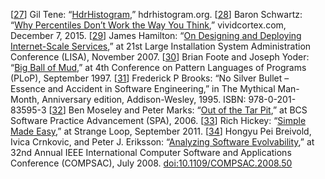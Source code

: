 [[27](ch01.html#HdrHistogram-marker)] Gil Tene:
“[HdrHistogram](http://www.hdrhistogram.org/),” hdrhistogram.org. [[28](ch01.html#Schwartz2015tg-marker)] Baron Schwartz:
“[Why
Percentiles Don’t Work the Way You Think](https://www.vividcortex.com/blog/why-percentiles-dont-work-the-way-you-think),” vividcortex.com, December 7, 2015. [[29](ch01.html#Hamilton2007ve-marker)] James Hamilton:
“[On
Designing and Deploying Internet-Scale Services](https://www.usenix.org/legacy/events/lisa07/tech/full_papers/hamilton/hamilton.pdf),” at 21st Large Installation
System Administration Conference (LISA), November 2007. [[30](ch01.html#Foote1997ti-marker)] Brian Foote and Joseph Yoder:
“[Big Ball of Mud](http://www.laputan.org/pub/foote/mud.pdf),” at
4th Conference on Pattern Languages of Programs (PLoP),
September 1997. [[31](ch01.html#Brooks1995wu-marker)] Frederick P Brooks: “No Silver Bullet – Essence and
Accident in Software Engineering,” in The Mythical Man-Month, Anniversary
edition, Addison-Wesley, 1995. ISBN: 978-0-201-83595-3 [[32](ch01.html#MoseleyHo10rPt5-marker)] Ben Moseley and Peter Marks:
“[Out of the Tar Pit](http://citeseerx.ist.psu.edu/viewdoc/summary?doi=10.1.1.93.8928),”
at BCS Software Practice Advancement (SPA), 2006. [[33](ch01.html#Hickey2011up-marker)] Rich Hickey:
“[Simple Made Easy](http://www.infoq.com/presentations/Simple-Made-Easy),”
at Strange Loop, September 2011. [[34](ch01.html#Breivold2008dm-marker)] Hongyu Pei Breivold, Ivica Crnkovic, and Peter J. Eriksson:
“[Analyzing Software Evolvability](http://www.mrtc.mdh.se/publications/1478.pdf),”
at 32nd Annual IEEE International Computer Software and Applications Conference
(COMPSAC), July 2008.
[doi:10.1109/COMPSAC.2008.50](http://dx.doi.org/10.1109/COMPSAC.2008.50)